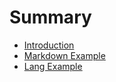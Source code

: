 # Summary

* [Introduction](README.md)
* [Markdown Example](1.markdown.md)
* [Lang Example](2.lang.md)
